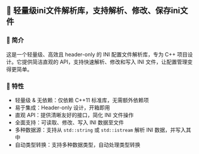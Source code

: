 ## 🔹 轻量级ini文件解析库，支持解析、修改、保存ini文件
### 📌 简介
这是一个轻量级、高效且 header-only 的 INI 配置文件解析库，专为 C++ 项目设计。它提供简洁直观的 API，支持快速解析、修改和写入 INI 文件，让配置管理变得更简单。

### 🚀 特性
- 轻量级 & 无依赖：仅依赖 C++11 标准库，无需额外依赖项
- 易于集成：Header-only 设计，开箱即用
- 直观 API：提供清晰友好的接口，简化 INI 文件操作
- 全面支持：可读取、修改、写入 INI 数据至文件
- 多种数据源：支持从 `std::string` 或 `std::istream` 解析 INI 数据，并写入其中
- 自动类型转换：支持多种数据类型，自动处理类型转换
